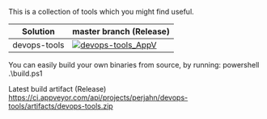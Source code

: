 This is a collection of tools which you might find useful.

| **Solution** | **master branch** (Release) |
|--------------|------------|
| devops-tools | [![devops-tools_AppV](https://ci.appveyor.com/api/projects/status/4ngp4wad5a9l9ct9?svg=true)](https://ci.appveyor.com/project/perjahn/devops-tools) |

You can easily build your own binaries from source, by running: powershell .\build.ps1

Latest build artifact (Release)
https://ci.appveyor.com/api/projects/perjahn/devops-tools/artifacts/devops-tools.zip
